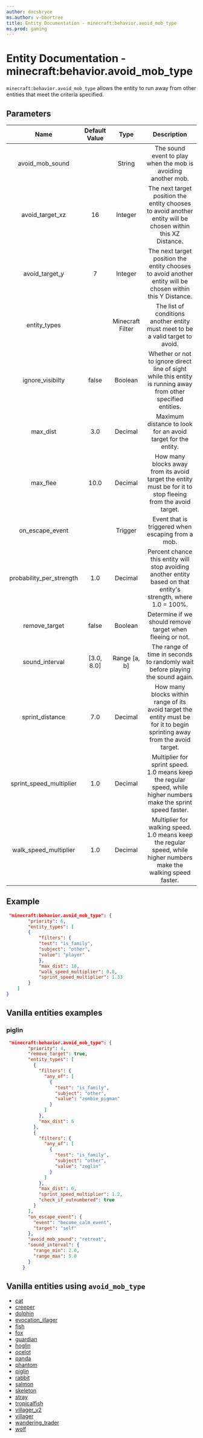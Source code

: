 ```yaml
---
author: docsbryce
ms.author: v-bbortree
title: Entity Documentation - minecraft:behavior.avoid_mob_type
ms.prod: gaming
---
```


# Entity Documentation - minecraft:behavior.avoid_mob_type

`minecraft:behavior.avoid_mob_type` allows the entity to run away from other entities that meet the criteria specified.

## Parameters



| Name| Default Value | Type | Description |
|:-----------:|:-----------:|:-----------:|:-----------:|
| avoid_mob_sound| | String| The sound event to play when the mob is avoiding another mob. |
| avoid_target_xz| 16 | Integer| The next target position the entity chooses to avoid another entity will be chosen within this XZ Distance. |
| avoid_target_y| 7 | Integer | The next target position the entity chooses to avoid another entity will be chosen within this Y Distance. |
| entity_types| | Minecraft Filter| The list of conditions another entity must meet to be a valid target to avoid. |
| ignore_visibilty| false | Boolean | Whether or not to ignore direct line of sight while this entity is running away from other specified entities. |
| max_dist| 3.0 | Decimal | Maximum distance to look for an avoid target for the entity. |
| max_flee| 10.0 | Decimal | How many blocks away from its avoid target the entity must be for it to stop fleeing from the avoid target. |
| on_escape_event| | Trigger | Event that is triggered when escaping from a mob. |
| probability_per_strength| 1.0 | Decimal | Percent chance this entity will stop avoiding another entity based on that entity's strength, where 1.0 = 100%. |
| remove_target| false | Boolean | Determine if we should remove target when fleeing or not. |
| sound_interval| [3.0, 8.0] | Range [a, b] | The range of time in seconds to randomly wait before playing the sound again. |
| sprint_distance| 7.0 | Decimal | How many blocks within range of its avoid target the entity must be for it to begin sprinting away from the avoid target. |
| sprint_speed_multiplier| 1.0 | Decimal | Multiplier for sprint speed. 1.0 means keep the regular speed, while higher numbers make the sprint speed faster. |
| walk_speed_multiplier| 1.0 | Decimal | Multiplier for walking speed. 1.0 means keep the regular speed, while higher numbers make the walking speed faster. |

## Example

```json
 "minecraft:behavior.avoid_mob_type": {
        "priority": 6,
        "entity_types": [
        {
            "filters": {
            "test": "is_family",
            "subject": "other",
            "value": "player"
            },
            "max_dist": 10,
            "walk_speed_multiplier": 0.8,
            "sprint_speed_multiplier": 1.33
        }
    ]
}
```

## Vanilla entities examples

### piglin

```json
 "minecraft:behavior.avoid_mob_type": {
        "priority": 4,
        "remove_target": true,
        "entity_types": [
          {
            "filters": {
              "any_of": [
                {
                  "test": "is_family",
                  "subject": "other",
                  "value": "zombie_pigman"
                }
              ]
            },
            "max_dist": 6
          },
          {
            "filters": {
              "any_of": [
                {
                  "test": "is_family",
                  "subject": "other",
                  "value": "zoglin"
                }
              ]
            },
            "max_dist": 6,
            "sprint_speed_multiplier": 1.2,
            "check_if_outnumbered": true
          }
        ],
        "on_escape_event": {
          "event": "become_calm_event",
          "target": "self"
        },
        "avoid_mob_sound": "retreat",
        "sound_interval": {
          "range_min": 2.0,
          "range_max": 5.0
        }
      }
```

## Vanilla entities using `avoid_mob_type`

- [cat](../../../../Source/VanillaBehaviorPack_Snippets/entities/cat.md)
- [creeper](../../../../Source/VanillaBehaviorPack_Snippets/entities/creeper.md)
- [dolphin](../../../../Source/VanillaBehaviorPack_Snippets/entities/dolphin.md)
- [evocation_illager](../../../../Source/VanillaBehaviorPack_Snippets/entities/evocation_illager.md)
- [fish](../../../../Source/VanillaBehaviorPack_Snippets/entities/fish.md)
- [fox](../../../../Source/VanillaBehaviorPack_Snippets/entities/fox.md)
- [guardian](../../../../Source/VanillaBehaviorPack_Snippets/entities/guardian.md)
- [hoglin](../../../../Source/VanillaBehaviorPack_Snippets/entities/hoglin.md)
- [ocelot](../../../../Source/VanillaBehaviorPack_Snippets/entities/ocelot.md)
- [panda](../../../../Source/VanillaBehaviorPack_Snippets/entities/panda.md)
- [phantom](../../../../Source/VanillaBehaviorPack_Snippets/entities/phantom.md)
- [piglin](../../../../Source/VanillaBehaviorPack_Snippets/entities/piglin.md)
- [rabbit](../../../../Source/VanillaBehaviorPack_Snippets/entities/rabbit.md)
- [salmon](../../../../Source/VanillaBehaviorPack_Snippets/entities/salmon.md)
- [skeleton](../../../../Source/VanillaBehaviorPack_Snippets/entities/skeleton.md)
- [stray](../../../../Source/VanillaBehaviorPack_Snippets/entities/stray.md)
- [tropicalfish](../../../../Source/VanillaBehaviorPack_Snippets/entities/tropicalfish.md)
- [villager_v2](../../../../Source/VanillaBehaviorPack_Snippets/entities/villager_v2.md)
- [villager](../../../../Source/VanillaBehaviorPack_Snippets/entities/villager.md)
- [wandering_trader](../../../../Source/VanillaBehaviorPack_Snippets/entities/wandering_trader.md)
- [wolf](../../../../Source/VanillaBehaviorPack_Snippets/entities/wolf.md)

